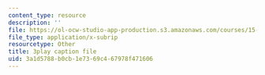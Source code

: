 ```yaml
---
content_type: resource
description: ''
file: https://ol-ocw-studio-app-production.s3.amazonaws.com/courses/15-071-the-analytics-edge-spring-2017/3a1d5788b0cb1e7369c467978f471606_UVeZhQBNvkE.srt
file_type: application/x-subrip
resourcetype: Other
title: 3play caption file
uid: 3a1d5788-b0cb-1e73-69c4-67978f471606
---
```

